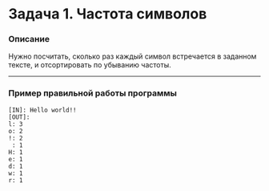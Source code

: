 
# Задача 1. Частота символов

### Описание
Нужно посчитать, сколько раз каждый символ встречается в заданном тексте, и отсортировать по убыванию частоты.

---

### Пример правильной работы программы
```
[IN]: Hello world!!
[OUT]: 
l: 3
o: 2
!: 2
 : 1
H: 1
e: 1
d: 1
w: 1
r: 1
```
